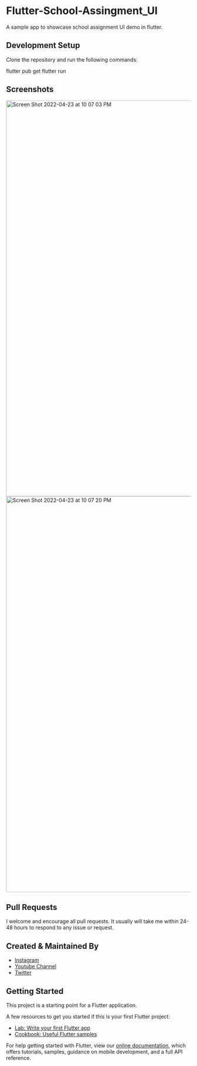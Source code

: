 # Flutter-School-Assingment_UI

A sample app to showcase school assignment UI demo in flutter.


## Development Setup

Clone the repository and run the following commands:

flutter pub get
flutter run


## Screenshots

<img width="1080" alt="Screen Shot 2022-04-23 at 10 07 03 PM" src="https://user-images.githubusercontent.com/14290499/164926255-f08b6161-3457-4fc6-8d39-9586710a35c2.png">


<img width="1080" alt="Screen Shot 2022-04-23 at 10 07 20 PM" src="https://user-images.githubusercontent.com/14290499/164924830-c471a2d4-e0f5-4a2f-b76f-e2c9edf5fa92.png">

     
## Pull Requests

I welcome and encourage all pull requests. It usually will take me within 24-48 hours to respond to any issue or request.


## Created & Maintained By

- [Instagram](https://www.instagram.com/faiz.rhm)
- [Youtube Channel](https://www.youtube.com/channel/UCM1OzZsZ5FQIg01vdKGAw7g)
- [Twitter](https://twitter.com/faiz_rhm)


## Getting Started

This project is a starting point for a Flutter application.

A few resources to get you started if this is your first Flutter project:

- [Lab: Write your first Flutter app](https://www.instagram.com/faiz.rhm)
- [Cookbook: Useful Flutter samples](https://flutter.dev/docs/cookbook)

For help getting started with Flutter, view our
[online documentation](https://flutter.dev/docs), which offers tutorials,
samples, guidance on mobile development, and a full API reference.
